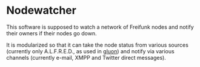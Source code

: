 Nodewatcher
===========

This software is supposed to watch a network of Freifunk nodes and notify their
owners if their nodes go down.

It is modularized so that it can take the node status from various sources
(currently only A.L.F.R.E.D., as used in [gluon]) and notify via various
channels (currently e-mail, XMPP and Twitter direct messages).

[gluon]: https://github.com/freifunk-gluon/gluon/
